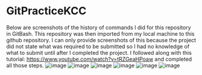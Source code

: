 # GitPracticeKCC
Below are screenshots of the history of commands I did for this repository in GitBash. This repository was then imported from my local machine to this github repository. I can only provide screenshots of this because the project did not state what was required to be submitted so I had no knowledge of what to submit until after I completed the project. 
I followed along with this tutorial: https://www.youtube.com/watch?v=tRZGeaHPoaw and completed all those steps.
![image](https://github.com/Alex-Parker1/GitPracticeKCC/assets/139771254/5387f625-d18b-4356-9ed4-4c333e869a28)
![image](https://github.com/Alex-Parker1/GitPracticeKCC/assets/139771254/371fe2f4-4573-4f0c-9cf4-d28e2e44d58e)
![image](https://github.com/Alex-Parker1/GitPracticeKCC/assets/139771254/6b71dde9-2485-445d-b30c-b744feaf557e)
![image](https://github.com/Alex-Parker1/GitPracticeKCC/assets/139771254/7ba74c57-bc21-4cf4-bcd5-8f3151b4fc08)
![image](https://github.com/Alex-Parker1/GitPracticeKCC/assets/139771254/f15b4b63-f4c7-4b25-af55-cc3b6a250cb0)
![image](https://github.com/Alex-Parker1/GitPracticeKCC/assets/139771254/9dabd524-7487-4cea-bc9c-838b1afab498)
